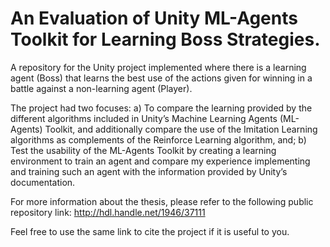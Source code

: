 # An Evaluation of Unity ML-Agents Toolkit for Learning Boss Strategies.

A repository for the Unity project implemented where there is a learning agent (Boss) that learns the best use of the actions given for winning in a battle against a non-learning agent (Player).

The project had two focuses: a) To compare the learning provided by the different algorithms included in Unity’s Machine Learning Agents (ML-Agents) Toolkit, and additionally compare the use of the Imitation Learning algorithms as complements of the Reinforce Learning algorithm, and; b) Test the usability of the ML-Agents Toolkit by creating a learning environment to train an agent and compare my experience implementing and training such an agent with the information provided by Unity’s documentation.

For more information about the thesis, please refer to the following public repository link: http://hdl.handle.net/1946/37111

Feel free to use the same link to cite the project if it is useful to you.

